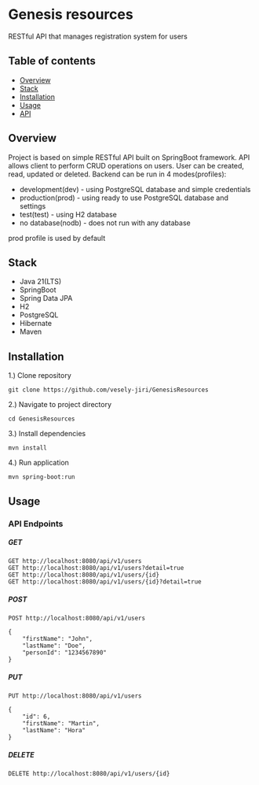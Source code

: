 # Genesis resources

RESTful API that manages registration system for users

## Table of contents

- [Overview](#overview)
- [Stack](#stack)
- [Installation](#installation)
- [Usage](#usage)
- [API](#api)

## Overview

Project is based on simple RESTful API built on SpringBoot framework. API 
allows client to perform CRUD operations on users. User can be created, 
read, updated or deleted. Backend can be run in 4 modes(profiles):
- development(dev) - using PostgreSQL database and simple credentials
- production(prod) - using ready to use PostgreSQL database and settings
- test(test) - using H2 database
- no database(nodb) - does not run with any database

prod profile is used by default

## Stack

- Java 21(LTS)
- SpringBoot
- Spring Data JPA
- H2
- PostgreSQL
- Hibernate
- Maven

## Installation

1.) Clone repository
```
git clone https://github.com/vesely-jiri/GenesisResources
```

2.) Navigate to project directory
```
cd GenesisResources
```

3.) Install dependencies
```
mvn install
```

4.) Run application
```
mvn spring-boot:run
```

## Usage

### API Endpoints

##### GET 

```
GET http://localhost:8080/api/v1/users
GET http://localhost:8080/api/v1/users?detail=true
GET http://localhost:8080/api/v1/users/{id}
GET http://localhost:8080/api/v1/users/{id}?detail=true
```

##### POST

```
POST http://localhost:8080/api/v1/users
```
```
{
    "firstName": "John",
    "lastName": "Doe",
    "personId": "1234567890"
}
```
##### PUT

```
PUT http://localhost:8080/api/v1/users
```
```
{
    "id": 6,
    "firstName": "Martin",
    "lastName": "Hora"
}
```

##### DELETE

```
DELETE http://localhost:8080/api/v1/users/{id}
```